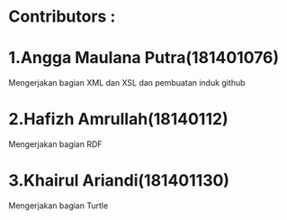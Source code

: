# Contributors : 
# 1.Angga Maulana Putra(181401076)
Mengerjakan bagian XML dan XSL dan pembuatan induk github 

# 2.Hafizh Amrullah(18140112)
Mengerjakan bagian RDF

# 3.Khairul Ariandi(181401130)
Mengerjakan bagian Turtle
